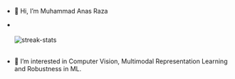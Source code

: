 - 👋 Hi, I’m Muhammad Anas Raza
- <br><br>
  <img align="center" src="https://github-readme-streak-stats.herokuapp.com/?user=anas-rz&theme=onedark" alt="streak-stats" />
  <br><br>

- 👀 I’m interested in Computer Vision, Multimodal Representation Learning and Robustness in ML.

<!---
anas-r-dev/anas-r-dev is a ✨ special ✨ repository because its `README.md` (this file) appears on your GitHub profile.
You can click the Preview link to take a look at your changes.
--->

